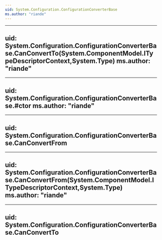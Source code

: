 ```yaml
---
uid: System.Configuration.ConfigurationConverterBase
ms.author: "riande"
---
```


---
uid: System.Configuration.ConfigurationConverterBase.CanConvertTo(System.ComponentModel.ITypeDescriptorContext,System.Type)
ms.author: "riande"
---

---
uid: System.Configuration.ConfigurationConverterBase.#ctor
ms.author: "riande"
---

---
uid: System.Configuration.ConfigurationConverterBase.CanConvertFrom
---

---
uid: System.Configuration.ConfigurationConverterBase.CanConvertFrom(System.ComponentModel.ITypeDescriptorContext,System.Type)
ms.author: "riande"
---

---
uid: System.Configuration.ConfigurationConverterBase.CanConvertTo
---
